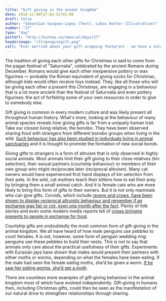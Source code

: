 ```yaml
---
title: "Gift giving in the animal kingdom"
date: 2018-11-08T17:02:52+01:00
draft: false
author: "Sebastian Vasquez-Lopez (Text), Lukas Hutter (Illustration)"
number: "17"
type: "day"
postUrl: "http://biotop.co/xmascal/days/17"
headerimage: "/17/penguingift.png"
call: "Ever worried about your gift wrapping footprint - we have a solution, wait for tomorrow."
---
```


The tradition of giving each other gifts for Christmas is said to come from the pagan festival of "Saturnalia", celebrated by the ancient Romans during December. Romans would give each other inexpensive pottery or wax figurines — probably the Roman equivalent of giving socks for Christmas, although kids would often receive toys instead. They, like all those who will be giving each other a present this Christmas, are engaging in a behaviour that is a lot more ancient than the festival of Saturnalia and even pottery figurines: the act of forfeiting some of your own resources in order to give to somebody else.

Gift giving is common in every modern culture and was likely present all throughout human history. What's more, looking at the behaviour of many animal species reveals how giving gifts is far from a uniquely human trait. Take our closest living relative, the bonobo. They have been observed sharing food with strangers from different bonobo groups when living in the wild. [Such behaviour has also been studied in individuals living in animal sanctuaries](https://journals.plos.org/plosone/article?id=10.1371/journal.pone.0051922) and it is thought to promote the formation of new social bonds.

Giving gifts to strangers is a form of altruism that is only observed in highly social animals. Most animals limit their gift giving to their close relatives (kin selection), their sexual partners (courtship behaviour) or members of their own group who might reciprocate later (reciprocal altruism). Many cat owners would have experienced first hand displays of kin selection from their pets. In the wild, cat mothers teach their kittens how to eat their prey by bringing them a small animal catch. And it is female cats who are more likely to bring this form of gifts to their owners. But it is not only mammals who can give gifts. Corvids, which include [ravens and crows, have been shown to display reciprocal altruistic behaviour and remember if an exchange was fair or not, even one month after the fact](https://www.sciencedirect.com/science/article/pii/S0003347217301161). Plenty of folk stories and even some modern media reports tell of [crows bringing presents to people in exchange for food](https://www.bbc.co.uk/news/magazine-31604026).

Courtship gifts are undoubtedly the most common form of gift-giving in the animal kingdom. We all have heard of how male penguins use pebbles to court females. It is not, however, some form of penguin wedding ring: penguins use these pebbles to build their nests. This is not to say that animals only care about the practical usefulness of their gifts. Experiments with Eurasian jays have shown that males would present their partners with either moths or worms, depending on what the females have been eating. If the male had seen the female eating moths, she’d be given a worm. [If he saw her eating worms, she’d get a moth](https://www.pnas.org/content/110/10/4123).

There are countless more examples of gift-giving behaviour in the animal kingdom most of which have evolved independently. Gift-giving in humans then, including Christmas gifts, could then be seen as the manifestation of our natural drive to strengthen relationships through sharing.

<!--more-->
